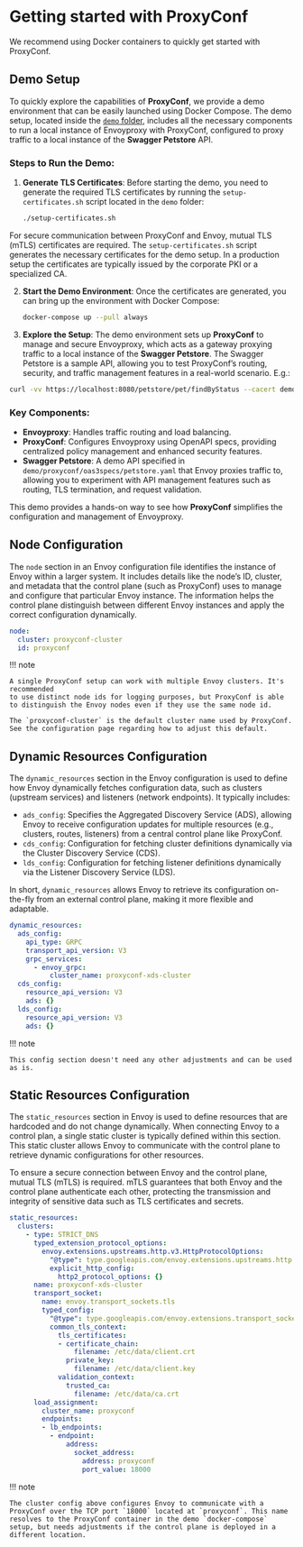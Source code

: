 # Getting started with ProxyConf

We recommend using Docker containers to quickly get started with ProxyConf.

## Demo Setup

To quickly explore the capabilities of **ProxyConf**, we provide a demo environment that can be easily launched using Docker Compose. The demo setup, located inside the [`demo` folder](https://github.com/proxyconf/proxyconf/demo), includes all the necessary components to run a local instance of Envoyproxy with ProxyConf, configured to proxy traffic to a local instance of the **Swagger Petstore** API.

### Steps to Run the Demo:
1. **Generate TLS Certificates**: Before starting the demo, you need to generate the required TLS certificates by running the `setup-certificates.sh` script located in the `demo` folder:
   ```bash
   ./setup-certificates.sh
   ```
For secure communication between ProxyConf and Envoy, mutual TLS (mTLS) certificates are required. The `setup-certificates.sh` script generates the necessary certificates for the demo setup. In a production setup the certificates are typically issued by the corporate PKI or a specialized CA.

2. **Start the Demo Environment**: Once the certificates are generated, you can bring up the environment with Docker Compose:
   ```bash
   docker-compose up --pull always
   ```

3. **Explore the Setup**: The demo environment sets up **ProxyConf** to manage and secure Envoyproxy, which acts as a gateway proxying traffic to a local instance of the **Swagger Petstore**. The Swagger Petstore is a sample API, allowing you to test ProxyConf’s routing, security, and traffic management features in a real-world scenario. E.g.:
  ```bash
  curl -vv https://localhost:8080/petstore/pet/findByStatus --cacert demo/proxyconf/ca.crt -H "my-api-key: supersecret"
  ``` 

### Key Components:
- **Envoyproxy**: Handles traffic routing and load balancing.
- **ProxyConf**: Configures Envoyproxy using OpenAPI specs, providing centralized policy management and enhanced security features.
- **Swagger Petstore**: A demo API specified in `demo/proxyconf/oas3specs/petstore.yaml` that Envoy proxies traffic to, allowing you to experiment with API management features such as routing, TLS termination, and request validation.

This demo provides a hands-on way to see how **ProxyConf** simplifies the configuration and management of Envoyproxy.


## Node Configuration

The `node` section in an Envoy configuration file identifies the instance of Envoy within a larger system. It includes details like the node’s ID, cluster, and metadata that the control plane (such as ProxyConf) uses to manage and configure that particular Envoy instance. The information helps the control plane distinguish between different Envoy instances and apply the correct configuration dynamically.

```yaml
node:
  cluster: proxyconf-cluster
  id: proxyconf
```

!!! note
    
    A single ProxyConf setup can work with multiple Envoy clusters. It's recommended
    to use distinct node ids for logging purposes, but ProxyConf is able to distinguish the Envoy nodes even if they use the same node id.

    The `proxyconf-cluster` is the default cluster name used by ProxyConf. See the configuration page regarding how to adjust this default.


## Dynamic Resources Configuration

The `dynamic_resources` section in the Envoy configuration is used to define how Envoy dynamically fetches configuration data, such as clusters (upstream services) and listeners (network endpoints). It typically includes:

- `ads_config`: Specifies the Aggregated Discovery Service (ADS), allowing Envoy to receive configuration updates for multiple resources (e.g., clusters, routes, listeners) from a central control plane like ProxyConf.
- `cds_config`: Configuration for fetching cluster definitions dynamically via the Cluster Discovery Service (CDS).
- `lds_config`: Configuration for fetching listener definitions dynamically via the Listener Discovery Service (LDS).

In short, `dynamic_resources` allows Envoy to retrieve its configuration on-the-fly from an external control plane, making it more flexible and adaptable.

```yaml
dynamic_resources:
  ads_config:
    api_type: GRPC
    transport_api_version: V3
    grpc_services:
      - envoy_grpc:
          cluster_name: proxyconf-xds-cluster
  cds_config:
    resource_api_version: V3
    ads: {}
  lds_config:
    resource_api_version: V3
    ads: {}
```

!!! note

    This config section doesn't need any other adjustments and can be used as is.


## Static Resources Configuration

The `static_resources` section in Envoy is used to define resources that are hardcoded and do not change dynamically. When connecting Envoy to a control plan, a single static cluster is typically defined within this section. This static cluster allows Envoy to communicate with the control plane to retrieve dynamic configurations for other resources.

To ensure a secure connection between Envoy and the control plane, mutual TLS (mTLS) is required. mTLS guarantees that both Envoy and the control plane authenticate each other, protecting the transmission and integrity of sensitive data such as TLS certificates and secrets.

```yaml
static_resources:
  clusters:
    - type: STRICT_DNS
      typed_extension_protocol_options:
        envoy.extensions.upstreams.http.v3.HttpProtocolOptions:
          "@type": type.googleapis.com/envoy.extensions.upstreams.http.v3.HttpProtocolOptions
          explicit_http_config:
            http2_protocol_options: {}
      name: proxyconf-xds-cluster
      transport_socket:
        name: envoy.transport_sockets.tls
        typed_config:
          "@type": type.googleapis.com/envoy.extensions.transport_sockets.tls.v3.UpstreamTlsContext
          common_tls_context:
            tls_certificates:
            - certificate_chain:
                filename: /etc/data/client.crt
              private_key:
                filename: /etc/data/client.key
            validation_context:
              trusted_ca:
                filename: /etc/data/ca.crt
      load_assignment:
        cluster_name: proxyconf
        endpoints:
        - lb_endpoints:
          - endpoint:
              address:
                socket_address:
                  address: proxyconf
                  port_value: 18000
```

!!! note

    The cluster config above configures Envoy to communicate with a ProxyConf over the TCP port `18000` located at `proxyconf`. This name resolves to the ProxyConf container in the demo `docker-compose` setup, but needs adjustments if the control plane is deployed in a different location.


